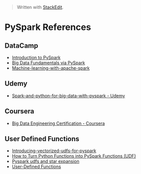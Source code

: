 


> Written with [StackEdit](https://stackedit.io/).

# PySpark References

## DataCamp

- [Introduction to PySpark](https://www.datacamp.com/courses/introduction-to-pyspark)
- [Big Data Fundamentals via PySpark](https://www.datacamp.com/courses/big-data-fundamentals-via-pyspark)
- [Machine-learning-with-apache-spark](https://www.datacamp.com/courses/machine-learning-with-apache-spark)

## Udemy
- [Spark-and-python-for-big-data-with-pyspark - Udemy](https://www.udemy.com/course/spark-and-python-for-big-data-with-pyspark/)

## Coursera

- [Big Data Engineering Certification - Coursera](https://www.coursera.org/specializations/big-data-engineering)

## User Defined Functions

- [Introducing-vectorized-udfs-for-pyspark](https://databricks.com/blog/2017/10/30/introducing-vectorized-udfs-for-pyspark.html)
- [How to Turn Python Functions into PySpark Functions (UDF)](https://changhsinlee.com/pyspark-udf/)
- [Pyspark udfs and star expansion](https://towardsdatascience.com/pyspark-udfs-and-star-expansion-b50f501dcb7b)
- [User-Defined Functions](https://docs.databricks.com/spark/latest/spark-sql/udf-python.html)
<!--stackedit_data:
eyJoaXN0b3J5IjpbLTc3Nzg4OTUyLDg2NjAwNzIwOCwxMjA4Mj
g4MTQwLDE3OTA0OTA4MDFdfQ==
-->